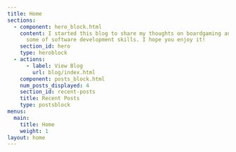 ```yaml
---
title: Home
sections:
  - component: hero_block.html
    content: I started this blog to share my thoughts on boardgaming and to practice
      some of software development skills. I hope you enjoy it!
    section_id: hero
    type: heroblock
  - actions:
      - label: View Blog
        url: blog/index.html
    component: posts_block.html
    num_posts_displayed: 4
    section_id: recent-posts
    title: Recent Posts
    type: postsblock
menus:
  main:
    title: Home
    weight: 1
layout: home
---
```

